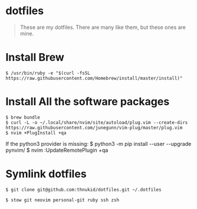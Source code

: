 # dotfiles

> These are my dotfiles. There are many like them, but these ones are mine.

# Install Brew

    $ /usr/bin/ruby -e "$(curl -fsSL https://raw.githubusercontent.com/Homebrew/install/master/install)"

# Install All the software packages

    $ brew bundle
    $ curl -L -o ~/.local/share/nvim/site/autoload/plug.vim --create-dirs https://raw.githubusercontent.com/junegunn/vim-plug/master/plug.vim
    $ nvim +PlugInstall +qa

If the python3 provider is missing:
    $ python3 -m pip install --user --upgrade pynvim/
    $ nvim :UpdateRemotePlugin +qa



# Symlink dotfiles

    $ git clone git@github.com:thnukid/dotfiles.git ~/.dotfiles

    $ stow git neovim personal-git ruby ssh zsh
